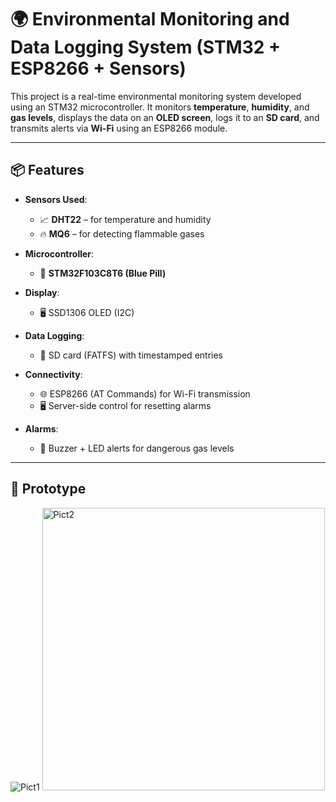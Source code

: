 # 🌍 Environmental Monitoring and Data Logging System (STM32 + ESP8266 + Sensors)

This project is a real-time environmental monitoring system developed using an STM32 microcontroller. It monitors **temperature**, **humidity**, and **gas levels**, displays the data on an **OLED screen**, logs it to an **SD card**, and transmits alerts via **Wi-Fi** using an ESP8266 module.

---

## 📦 Features

- **Sensors Used**:
  - 📈 **DHT22** – for temperature and humidity
  - 🔥 **MQ6** – for detecting flammable gases

- **Microcontroller**:
  - 🧠 **STM32F103C8T6 (Blue Pill)**

- **Display**:
  - 🖥️ SSD1306 OLED (I2C)

- **Data Logging**:
  - 💾 SD card (FATFS) with timestamped entries

- **Connectivity**:
  - 🌐 ESP8266 (AT Commands) for Wi-Fi transmission
  - 🖥️ Server-side control for resetting alarms

- **Alarms**:
  - 🚨 Buzzer + LED alerts for dangerous gas levels

---

## 📁  Prototype

![Pict1](https://github.com/user-attachments/assets/fde6c720-c6be-457f-a3e2-71af47ab67c2)
<img width="452" alt="Pict2" src="https://github.com/user-attachments/assets/1e3cdb37-96cc-4496-8257-b32360321d15" />

